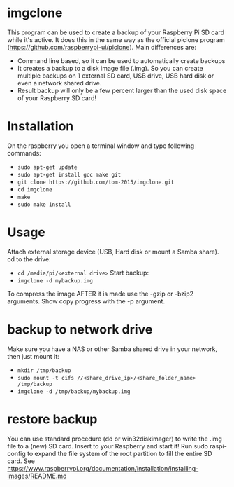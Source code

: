 # imgclone
This program can be used to create a backup of your Raspberry Pi SD card while it's active. It does this in the same way as the official piclone program (https://github.com/raspberrypi-ui/piclone).
Main differences are:
* Command line based, so it can be used to automatically create backups
* It creates a backup to a disk image file (.img). So you can create multiple backups on 1 external SD card, USB drive, USB hard disk or even a network shared drive.
* Result backup will only be a few percent larger than the used disk space of your Raspberry SD card!

# Installation
On the raspberry you open a terminal window and type following commands:
* `sudo apt-get update`
* `sudo apt-get install gcc make git`
* `git clone https://github.com/tom-2015/imgclone.git`
* `cd imgclone`
* `make`
* `sudo make install`

# Usage
Attach external storage device (USB, Hard disk or mount a Samba share). cd to the drive:
* `cd /media/pi/<external drive>`
Start backup:
* `imgclone -d mybackup.img`

To compress the image AFTER it is made use the -gzip or -bzip2 arguments.
Show copy progress with the -p argument.

# backup to network drive
Make sure you have a NAS or other Samba shared drive in your network, then just mount it:
* `mkdir /tmp/backup`
* `sudo mount -t cifs //<share_drive_ip>/<share_folder_name> /tmp/backup`
* `imgclone -d /tmp/backup/mybackup.img`

# restore backup
You can use standard procedure (dd or win32diskimager) to write the .img file to a (new) SD card.
Insert to your Raspberry and start it! Run sudo raspi-config to expand the file system of the root partition to fill the entire SD card.
See https://www.raspberrypi.org/documentation/installation/installing-images/README.md
